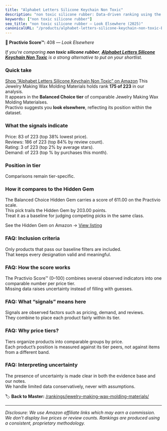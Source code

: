 ```yaml
---
title: "Alphabet Letters Silicone Keychain Non Toxic"
description: "non toxic silicone rubber: Data-driven ranking using the Practivio Score™. Positioned by quality, value, demand, findability, momentum."
keywords: ["non toxic silicone rubber"]
seo_title: "non toxic silicone rubber — Look Elsewhere (2025)"
canonicalURL: "/products/alphabet-letters-silicone-keychain-non-toxic-B09945YDFC/"
---
```


**🚫 Practivio Score™:** 408 — _Look Elsewhere_


*If you're comparing **non toxic silicone rubber**, **[Alphabet Letters Silicone Keychain Non Toxic](https://www.amazon.com/dp/B09945YDFC?tag=practivio-20)** is a strong alternative to put on your shortlist.*
### Quick take
[Shop “Alphabet Letters Silicone Keychain Non Toxic” on Amazon](https://www.amazon.com/dp/B09945YDFC?tag=practivio-20)
This Jewelry Making Wax Molding Materials holds rank **175 of 223** in our analysis.  
It appears in the **Balanced Choice tier** of comparable Jewelry Making Wax Molding Materialses.  
Practivio suggests you **look elsewhere**, reflecting its position within the dataset.

### What the signals indicate
Price: 83 of 223 (top 38% lowest price).  
Reviews: 186 of 223 (top 84% by review count).  
Rating: 3 of 223 (top 2% by average stars).  
Demand:  of 223 (top % by purchases this month).

### Position in tier
Comparisons remain tier-specific.

### How it compares to the Hidden Gem
The Balanced Choice Hidden Gem carries a score of 611.00 on the Practivio scale.  
This pick trails the Hidden Gem by 203.00 points.  
Treat it as a baseline for judging competing picks in the same class.  

See the Hidden Gem on Amazon → [View listing](https://www.amazon.com/dp/B07RRPM7YS?tag=practivio-20)

### FAQ: Inclusion criteria
Only products that pass our baseline filters are included.  
That keeps every designation valid and meaningful.

### FAQ: How the score works
The Practivio Score™ (0–100) combines several observed indicators into one comparable number per price tier.  
Missing data raises uncertainty instead of filling with guesses.

### FAQ: What “signals” means here
Signals are observed factors such as pricing, demand, and reviews.  
They combine to place each product fairly within its tier.

### FAQ: Why price tiers?
Tiers organize products into comparable groups by price.  
Each product’s position is measured against its tier peers, not against items from a different band.

### FAQ: Interpreting uncertainty
The presence of uncertainty is made clear in both the evidence base and our notes.  
We handle limited data conservatively, never with assumptions.


🏷️ **Back to Master:** [/rankings/jewelry-making-wax-molding-materials/](/rankings/jewelry-making-wax-molding-materials/)

---
_Disclosure: We use Amazon affiliate links which may earn a commission. We don’t display live prices or review counts. Rankings are produced using a consistent, proprietary methodology._

